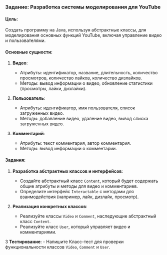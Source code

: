 ### Задание: Разработка системы моделирования для YouTube

#### Цель:
Создать программу на Java, используя абстрактные классы, для моделирования основных функций YouTube, включая управление видео и пользователями.

#### Основные сущности:
1. **Видео**:
    - Атрибуты: идентификатор, название, длительность, количество просмотров, количество лайков, количество дизлайков.
    - Методы: вывод информации о видео, обновление статистики (просмотры, лайки, дизлайки).

2. **Пользователь**:
    - Атрибуты: идентификатор, имя пользователя, список загруженных видео.
    - Методы: добавление видео, удаление видео, вывод списка загруженных видео.

3. **Комментарий**:
    - Атрибуты: текст комментария, автор комментария.
    - Методы: вывод информации о комментарии.

#### Задания:
1. **Разработка абстрактных классов и интерфейсов**:
    - Создайте абстрактный класс `Content`, который будет содержать общие атрибуты и методы для видео и комментариев.
    - Определите интерфейс `Interactable` с методами для взаимодействия (например, лайк, дизлайк, просмотр).

2. **Реализация конкретных классов**:
    - Реализуйте классы `Video` и `Comment`, наследующие абстрактный класс `Content`.
    - Реализуйте класс `User`, который управляет видео и комментариями.

3 **Тестирование**:
    - Напишите Класс-тест для проверки функциональности классов `Video`, `Comment` и `User`.

